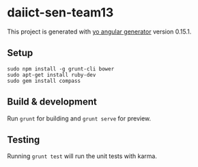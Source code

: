 # daiict-sen-team13

This project is generated with [yo angular generator](https://github.com/yeoman/generator-angular)
version 0.15.1.

## Setup
```shell
sudo npm install -g grunt-cli bower
sudo apt-get install ruby-dev
sudo gem install compass
```

## Build & development

Run `grunt` for building and `grunt serve` for preview.

## Testing

Running `grunt test` will run the unit tests with karma.

